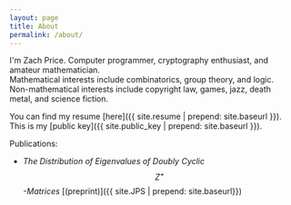 ```yaml
---
layout: page
title: About
permalink: /about/
---
```


I'm Zach Price. Computer programmer, cryptography enthusiast, and amateur mathematician.  
Mathematical interests include combinatorics, group theory, and logic.  
Non-mathematical interests include copyright law, games, jazz, death metal, and science fiction.

You can find my resume [here]({{ site.resume | prepend: site.baseurl }}).  
This is my [public key]({{ site.public_key | prepend: site.baseurl }}).

Publications:

* _The Distribution of Eigenvalues of Doubly Cyclic $$Z^+$$-Matrices_ [(preprint)]({{ site.JPS | prepend: site.baseurl}})  
